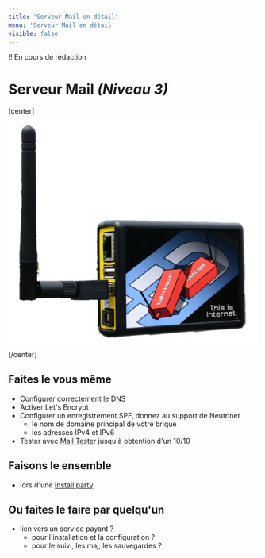 ```yaml
---
title: 'Serveur Mail en détail'
menu: 'Serveur Mail en détail'
visible: false
---
```


!! En cours de rédaction

# Serveur Mail _(Niveau 3)_

[center]![](labriqueinternet-detouree.png?resize=400)[/center]

## Faites le vous même

* Configurer correctement le DNS
* Activer Let's Encrypt
* Configurer un enregistrement SPF, donnez au support de Neutrinet
  * le nom de domaine principal de votre brique
  * les adresses IPv4 et IPv6
* Tester avec [Mail Tester](http://mail-tester.com/) jusqu'à obtention d'un 10/10

## Faisons le ensemble

* lors d'une [Install party]()

## Ou faites le faire par quelqu'un

* lien vers un service payant ?
  * pour l'installation et la configuration ?
  * pour le suivi, les maj, les sauvegardes ?
